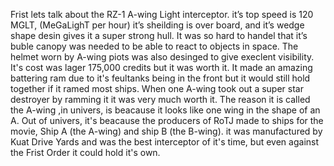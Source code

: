 Frist lets talk about the RZ-1 A-wing Light interceptor.
it’s top speed is 120 MGLT, (MeGaLighT per hour)
it’s sheilding is over board, 
and it’s wedge shape desin gives it a super strong hull. 
It was so hard to handel that it’s buble canopy was needed to be able to react to objects in space.
The helmet worn by A-wing piots was also desinged to give execlent visibility.
It's cost was lager 175,000 credits but it was worth it. 
It made an amazing battering ram due to it's feultanks being in the front but it would still hold together if it ramed most ships.
When one A-wing took out a super star destroyer by ramming it it was very much worth it.
The reason it is called the A-wing ,in univers, is beacause it looks like one wing in the shape of an A.
Out of univers, it's beacause the producers of RoTJ made to ships for the movie, Ship A (the A-wing) and ship B (the B-wing).
it was manufactured by Kuat Drive Yards and was the best interceptor of it's time, but even against the Frist Order it could hold it's own.
